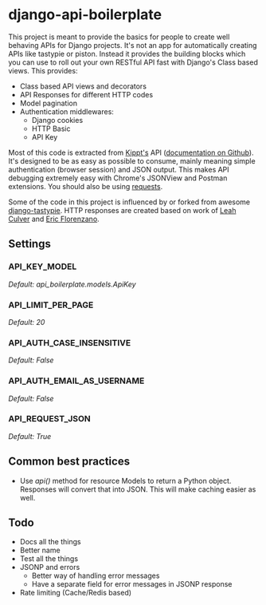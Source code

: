 # django-api-boilerplate

This project is meant to provide the basics for people to create well behaving APIs for Django projects. It's not an app for automatically creating APIs like tastypie or piston. Instead it provides the building blocks which you can use to roll out your own RESTful API fast with Django's Class based views. This provides:

- Class based API views and decorators
- API Responses for different HTTP codes
- Model pagination
- Authentication middlewares:
    - Django cookies
    - HTTP Basic
    - API Key

Most of this code is extracted from [Kippt's](kippt.com/) API ([documentation on Github](https://github.com/kippt/api-documentation/)). It's designed to be as easy as possible to consume, mainly meaning simple authentication (browser session) and JSON output. This makes API debugging extremely easy with Chrome's JSONView and Postman extensions. You should also be using [requests](https://github.com/kennethreitz/requests).

Some of the code in this project is influenced by or forked from awesome [django-tastypie](https://github.com/toastdriven/django-tastypie). HTTP responses are created based on work of [Leah Culver](https://github.com/leah) and [Eric Florenzano](https://github.com/ericflo).

## Settings

### API_KEY_MODEL

_Default: api_boilerplate.models.ApiKey_

### API_LIMIT_PER_PAGE

_Default: 20_

### API_AUTH_CASE_INSENSITIVE

_Default: False_

### API_AUTH_EMAIL_AS_USERNAME

_Default: False_

### API_REQUEST_JSON

_Default: True_

## Common best practices

- Use _api()_ method for resource Models to return a Python object. Responses will convert that into JSON. This will make caching easier as well.

## Todo

- Docs all the things
- Better name
- Test all the things
- JSONP and errors
    - Better way of handling error messages
    - Have a separate field for error messages in JSONP response
- Rate limiting (Cache/Redis based)
